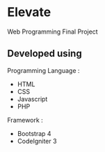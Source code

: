 # Elevate
Web Programming Final Project


## Developed using
Programming Language : 
- HTML
- CSS
- Javascript
- PHP 


Framework :
- Bootstrap 4
- CodeIgniter 3
